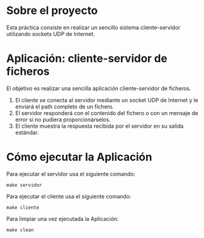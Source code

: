 # Sobre el proyecto 
Esta práctica consiste en realizar un sencillo sistema cliente-servidor utilizando sockets UDP de Internet. 

# Aplicación: cliente-servidor de ficheros
El objetivo es realizar una sencilla aplicación cliente-servidor de ficheros. 
1. El cliente se conecta al servidor mediante un socket UDP de Internet y le enviará el path completo de un fichero.
2. El servidor responderá con el contenido del fichero o con un mensaje de error si no pudiera proporcionárselos. 
3. El cliente muestra la respuesta recibida por el servidor en su salida estándar.

# Cómo ejecutar la Aplicación
Para ejecutar el servidor usa el siguiente comando:

    make servidor

Para ejecutar el cliente usa el siguiente comando:

    make cliente

Para limpiar una vez ejecutada la Aplicación:

    make clean

